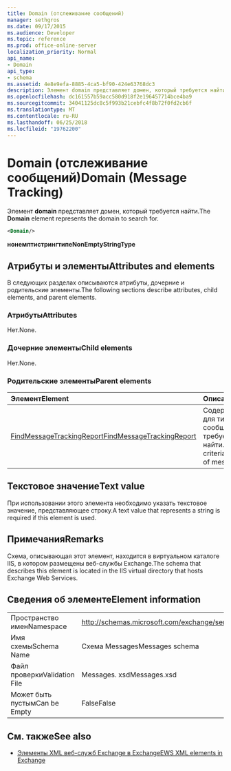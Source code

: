 ```yaml
---
title: Domain (отслеживание сообщений)
manager: sethgros
ms.date: 09/17/2015
ms.audience: Developer
ms.topic: reference
ms.prod: office-online-server
localization_priority: Normal
api_name:
- Domain
api_type:
- schema
ms.assetid: 4e8e9efa-8885-4ca5-bf90-424e63768dc3
description: Элемент domain представляет домен, который требуется найти.
ms.openlocfilehash: dc161557b59acc580d918f2e196457714bce4ba9
ms.sourcegitcommit: 34041125dc8c5f993b21cebfc4f8b72f0fd2cb6f
ms.translationtype: MT
ms.contentlocale: ru-RU
ms.lasthandoff: 06/25/2018
ms.locfileid: "19762200"
---
```

# <a name="domain-message-tracking"></a><span data-ttu-id="fc563-103">Domain (отслеживание сообщений)</span><span class="sxs-lookup"><span data-stu-id="fc563-103">Domain (Message Tracking)</span></span>

<span data-ttu-id="fc563-104">Элемент **domain** представляет домен, который требуется найти.</span><span class="sxs-lookup"><span data-stu-id="fc563-104">The **Domain** element represents the domain to search for.</span></span> 
  
```XML
<Domain/>
```

 <span data-ttu-id="fc563-105">**нонемптистрингтипе**</span><span class="sxs-lookup"><span data-stu-id="fc563-105">**NonEmptyStringType**</span></span>
## <a name="attributes-and-elements"></a><span data-ttu-id="fc563-106">Атрибуты и элементы</span><span class="sxs-lookup"><span data-stu-id="fc563-106">Attributes and elements</span></span>

<span data-ttu-id="fc563-107">В следующих разделах описываются атрибуты, дочерние и родительские элементы.</span><span class="sxs-lookup"><span data-stu-id="fc563-107">The following sections describe attributes, child elements, and parent elements.</span></span>
  
### <a name="attributes"></a><span data-ttu-id="fc563-108">Атрибуты</span><span class="sxs-lookup"><span data-stu-id="fc563-108">Attributes</span></span>

<span data-ttu-id="fc563-109">Нет.</span><span class="sxs-lookup"><span data-stu-id="fc563-109">None.</span></span>
  
### <a name="child-elements"></a><span data-ttu-id="fc563-110">Дочерние элементы</span><span class="sxs-lookup"><span data-stu-id="fc563-110">Child elements</span></span>

<span data-ttu-id="fc563-111">Нет.</span><span class="sxs-lookup"><span data-stu-id="fc563-111">None.</span></span>
  
### <a name="parent-elements"></a><span data-ttu-id="fc563-112">Родительские элементы</span><span class="sxs-lookup"><span data-stu-id="fc563-112">Parent elements</span></span>

|<span data-ttu-id="fc563-113">**Элемент**</span><span class="sxs-lookup"><span data-stu-id="fc563-113">**Element**</span></span>|<span data-ttu-id="fc563-114">**Описание**</span><span class="sxs-lookup"><span data-stu-id="fc563-114">**Description**</span></span>|
|:-----|:-----|
|[<span data-ttu-id="fc563-115">FindMessageTrackingReport</span><span class="sxs-lookup"><span data-stu-id="fc563-115">FindMessageTrackingReport</span></span>](findmessagetrackingreport.md) <br/> |<span data-ttu-id="fc563-116">Содержит условия для типов сообщений, которые требуется найти.</span><span class="sxs-lookup"><span data-stu-id="fc563-116">Contains criteria for the types of messages to find.</span></span>  <br/> |
   
## <a name="text-value"></a><span data-ttu-id="fc563-117">Текстовое значение</span><span class="sxs-lookup"><span data-stu-id="fc563-117">Text value</span></span>

<span data-ttu-id="fc563-118">При использовании этого элемента необходимо указать текстовое значение, представляющее строку.</span><span class="sxs-lookup"><span data-stu-id="fc563-118">A text value that represents a string is required if this element is used.</span></span>
  
## <a name="remarks"></a><span data-ttu-id="fc563-119">Примечания</span><span class="sxs-lookup"><span data-stu-id="fc563-119">Remarks</span></span>

<span data-ttu-id="fc563-120">Схема, описывающая этот элемент, находится в виртуальном каталоге IIS, в котором размещены веб-службы Exchange.</span><span class="sxs-lookup"><span data-stu-id="fc563-120">The schema that describes this element is located in the IIS virtual directory that hosts Exchange Web Services.</span></span>
  
## <a name="element-information"></a><span data-ttu-id="fc563-121">Сведения об элементе</span><span class="sxs-lookup"><span data-stu-id="fc563-121">Element information</span></span>

|||
|:-----|:-----|
|<span data-ttu-id="fc563-122">Пространство имен</span><span class="sxs-lookup"><span data-stu-id="fc563-122">Namespace</span></span>  <br/> |http://schemas.microsoft.com/exchange/services/2006/messages  <br/> |
|<span data-ttu-id="fc563-123">Имя схемы</span><span class="sxs-lookup"><span data-stu-id="fc563-123">Schema Name</span></span>  <br/> |<span data-ttu-id="fc563-124">Схема Messages</span><span class="sxs-lookup"><span data-stu-id="fc563-124">Messages schema</span></span>  <br/> |
|<span data-ttu-id="fc563-125">Файл проверки</span><span class="sxs-lookup"><span data-stu-id="fc563-125">Validation File</span></span>  <br/> |<span data-ttu-id="fc563-126">Messages. xsd</span><span class="sxs-lookup"><span data-stu-id="fc563-126">Messages.xsd</span></span>  <br/> |
|<span data-ttu-id="fc563-127">Может быть пустым</span><span class="sxs-lookup"><span data-stu-id="fc563-127">Can be Empty</span></span>  <br/> |<span data-ttu-id="fc563-128">False</span><span class="sxs-lookup"><span data-stu-id="fc563-128">False</span></span>  <br/> |
   
## <a name="see-also"></a><span data-ttu-id="fc563-129">См. также</span><span class="sxs-lookup"><span data-stu-id="fc563-129">See also</span></span>

- [<span data-ttu-id="fc563-130">Элементы XML веб-служб Exchange в Exchange</span><span class="sxs-lookup"><span data-stu-id="fc563-130">EWS XML elements in Exchange</span></span>](ews-xml-elements-in-exchange.md)

